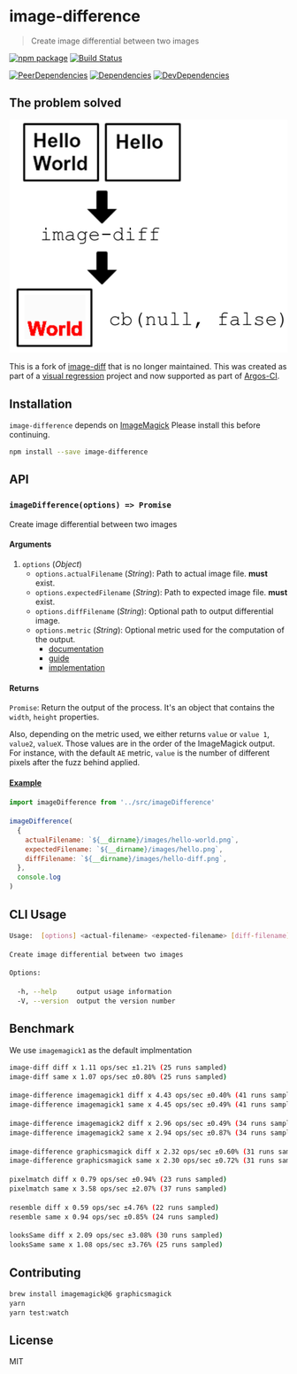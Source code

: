# image-difference

> Create image differential between two images

[![npm package](https://img.shields.io/npm/v/image-difference.svg)](https://www.npmjs.org/package/image-difference)
[![Build Status](https://travis-ci.org/argos-ci/image-difference.svg?branch=master)](https://travis-ci.org/argos-ci/image-difference)

[![PeerDependencies](https://img.shields.io/david/peer/argos-ci/image-difference.svg)](https://david-dm.org/argos-ci/image-difference#info=peerDependencies&view=list)
[![Dependencies](https://img.shields.io/david/argos-ci/image-difference.svg)](https://david-dm.org/argos-ci/image-difference)
[![DevDependencies](https://img.shields.io/david/dev/argos-ci/image-difference.svg)](https://david-dm.org/argos-ci/image-difference#info=devDependencies&view=list)

## The problem solved

![difference](example/example.png)

This is a fork of [image-diff](https://github.com/uber-archive/image-diff) that is no longer maintained.
This was created as part of a [visual regression](http://www.youtube.com/watch?v=1wHr-O6gEfc) project and now supported as part of [Argos-CI](https://www.argos-ci.com/).

## Installation

`image-difference` depends on [ImageMagick](http://www.imagemagick.org/script/index.php) Please install this before continuing.

```sh
npm install --save image-difference
```

## API

### `imageDifference(options) => Promise`

Create image differential between two images

#### Arguments

1. `options` (*Object*)
    - `options.actualFilename` (*String*): Path to actual image file. **must** exist.
    - `options.expectedFilename` (*String*): Path to expected image file. **must** exist.
    - `options.diffFilename` (*String*): Optional path to output differential image.
    - `options.metric` (*String*): Optional metric used for the computation of the output.
        - [documentation](http://legacy.imagemagick.org/script/command-line-options.php#metric)
        - [guide](http://www.imagemagick.org/Usage/compare/)
        - [implementation](https://github.com/ImageMagick/ImageMagick/blob/master/MagickCore/compare.c)

#### Returns

`Promise`: Return the output of the process. It's an object that contains the `width`, `height` properties.

Also, depending on the metric used, we either returns `value` or `value 1`, `value2`, `valueX`.
Those values are in the order of the ImageMagick output.
For instance, with the default `AE` metric, `value` is the number of different pixels after the fuzz behind applied.

#### [Example](https://github.com/argos-ci/image-difference/tree/master/example)

```js
import imageDifference from '../src/imageDifference'

imageDifference(
  {
    actualFilename: `${__dirname}/images/hello-world.png`,
    expectedFilename: `${__dirname}/images/hello.png`,
    diffFilename: `${__dirname}/images/hello-diff.png`,
  },
  console.log
)
```

## CLI Usage

```sh
Usage:  [options] <actual-filename> <expected-filename> [diff-filename]

Create image differential between two images

Options:

  -h, --help     output usage information
  -V, --version  output the version number
```


## Benchmark

We use `imagemagick1` as the default implmentation

```sh
image-diff diff x 1.11 ops/sec ±1.21% (25 runs sampled)
image-diff same x 1.07 ops/sec ±0.80% (25 runs sampled)

image-difference imagemagick1 diff x 4.43 ops/sec ±0.40% (41 runs sampled)
image-difference imagemagick1 same x 4.45 ops/sec ±0.49% (41 runs sampled)

image-difference imagemagick2 diff x 2.96 ops/sec ±0.49% (34 runs sampled)
image-difference imagemagick2 same x 2.94 ops/sec ±0.87% (34 runs sampled)

image-difference graphicsmagick diff x 2.32 ops/sec ±0.60% (31 runs sampled)
image-difference graphicsmagick same x 2.30 ops/sec ±0.72% (31 runs sampled)

pixelmatch diff x 0.79 ops/sec ±0.94% (23 runs sampled)
pixelmatch same x 3.58 ops/sec ±2.07% (37 runs sampled)

resemble diff x 0.59 ops/sec ±4.76% (22 runs sampled)
resemble same x 0.94 ops/sec ±0.85% (24 runs sampled)

looksSame diff x 2.09 ops/sec ±3.08% (30 runs sampled)
looksSame same x 1.08 ops/sec ±3.76% (25 runs sampled)
```

## Contributing

```sh
brew install imagemagick@6 graphicsmagick
yarn
yarn test:watch
```

## License

MIT
